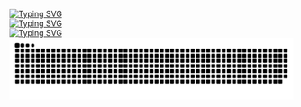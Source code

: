 <!---Пример кода-->
[![Typing SVG](https://readme-typing-svg.herokuapp.com?color=%2336BCF7&lines=Hi!+My+name+is+Alex)](https://git.io/typing-svg) <br/>
[![Typing SVG](https://readme-typing-svg.herokuapp.com?color=%2336BCF7&lines=Im+Front-End+Developer)](https://git.io/typing-svg)<br/>
[![Typing SVG](https://readme-typing-svg.herokuapp.com?color=%2336BCF7&lines=my+email+yaluvv@yandex.ru)](https://git.io/typing-svg)
![info-projects](github-user-contribution.svg "Title")
